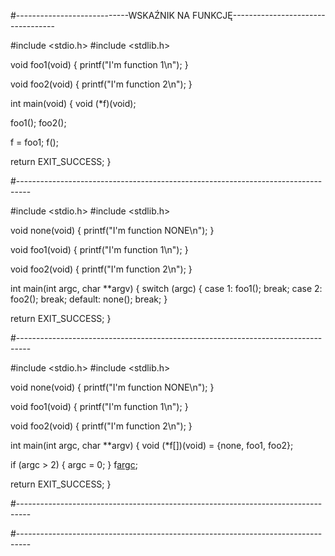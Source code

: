 #----------------------------WSKAŹNIK NA FUNKCJĘ----------------------------------

#include <stdio.h> #include <stdlib.h>

void foo1(void) { printf("I'm function 1\n"); }

void foo2(void) { printf("I'm function 2\n"); }

int main(void) { void (*f)(void);

foo1();
foo2();

f = foo1;
f();

return EXIT_SUCCESS;
}

#---------------------------------------------------------------------------------

#include <stdio.h> #include <stdlib.h>

void none(void) { printf("I'm function NONE\n"); }

void foo1(void) { printf("I'm function 1\n"); }

void foo2(void) { printf("I'm function 2\n"); }

int main(int argc, char **argv) { switch (argc) { case 1: foo1(); break; case 2: foo2(); break; default: none(); break; }

return EXIT_SUCCESS;
}

#---------------------------------------------------------------------------------

#include <stdio.h> #include <stdlib.h>

void none(void) { printf("I'm function NONE\n"); }

void foo1(void) { printf("I'm function 1\n"); }

void foo2(void) { printf("I'm function 2\n"); }

int main(int argc, char **argv) { void (*f[])(void) = {none, foo1, foo2};

if (argc > 2) {
    argc = 0;
}
f[argc]();

return EXIT_SUCCESS;
}

#---------------------------------------------------------------------------------

#---------------------------------------------------------------------------------
